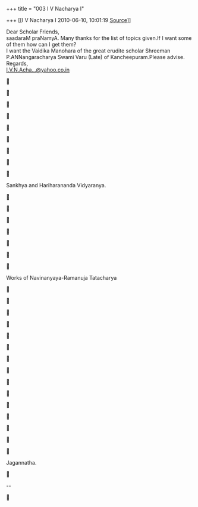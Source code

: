 +++
title = "003 I V Nacharya I"

+++
[[I V Nacharya I	2010-06-10, 10:01:19 [Source](https://groups.google.com/g/bvparishat/c/Rjgf5_8qoUs)]]



Dear Scholar Friends,  
saadaraM praNamyA. Many thanks for the list of topics given.If I want some of them how can I get them?  
I want the Vaidika Manohara of the great erudite scholar Shreeman P.ANNangaracharya Swami Varu (Late) of Kancheepuram.Please advise.  
Regards,  
[I.V.N.Acha...@yahoo.co.in]()



















Sankhya and Hariharananda Vidyaranya.















Works of Navinanyaya-Ramanuja Tatacharya































Jagannatha.



--  



